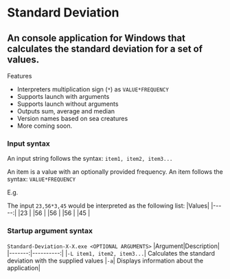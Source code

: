 # Standard Deviation
 **An console application for Windows that calculates the standard deviation for a set of values.**
 ---
 Features
* Interpreters multiplication sign (`*`) as `VALUE*FREQUENCY`
* Supports launch with arguments
* Supports launch without arguments
* Outputs sum, average and median
* Version names based on sea creatures
* More coming soon.

### Input syntax
An input string follows the syntax: `item1, item2, item3...`

An item is a value with an optionally provided frequency. An item follows the syntax: `VALUE*FREQUENCY`

E.g.

The input `23,56*3,45` would be interpreted as the following list:
|Values|
|-----:|
|23    |
|56    |
|56    |
|56    |
|45    |

### Startup argument syntax
`Standard-Deviation-X-X.exe <OPTIONAL ARGUMENTS>`
|Argument|Description|
|-------:|----------:|
|`-L item1, item2, item3...`| Calculates the standard deviation with the supplied values
|`-a`| Displays information about the application|


